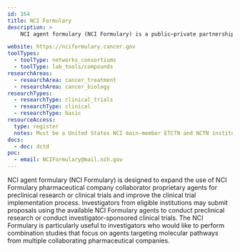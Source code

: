 ```yaml
---
id: 164
title: NCI Formulary
description: >
    NCI agent formulary (NCI Formulary) is a public–private partnership between NCI and pharmaceutical and biotechnology companies that provides NCI-funded US main-member Experimental Therapeutics Clinical Trials Network (ETCTN) and National Clinical Trials Network (NCTN) institutions and their investigators rapid access to agents for cancer clinical trial use or preclinical research.

website: https://nciformulary.cancer.gov
toolTypes:
  - toolType: networks_consortiums
  - toolType: lab_tools/compounds
researchAreas:
  - researchArea: cancer_treatment
  - researchArea: cancer_biology
researchTypes:
  - researchType: clinical_trials
  - researchType: clinical
  - researchType: basic
resourceAccess:
  type: register
  notes: Must be a United States NCI main-member ETCTN and NCTN institution investigator.
docs:
  - doc: dctd
poc:
  - email: NCIFormulary@mail.nih.gov
---
```

NCI agent formulary (NCI Formulary) is designed to expand the use of NCI Formulary pharmaceutical company collaborator proprietary agents for preclinical research or clinical trials and improve the clinical trial implementation process. Investigators from eligible institutions may submit proposals using the available NCI Formulary agents to conduct preclinical research or conduct investigator-sponsored clinical trials. The NCI Formulary is particularly useful to investigators who would like to perform combination studies that focus on agents targeting molecular pathways from multiple collaborating pharmaceutical companies.